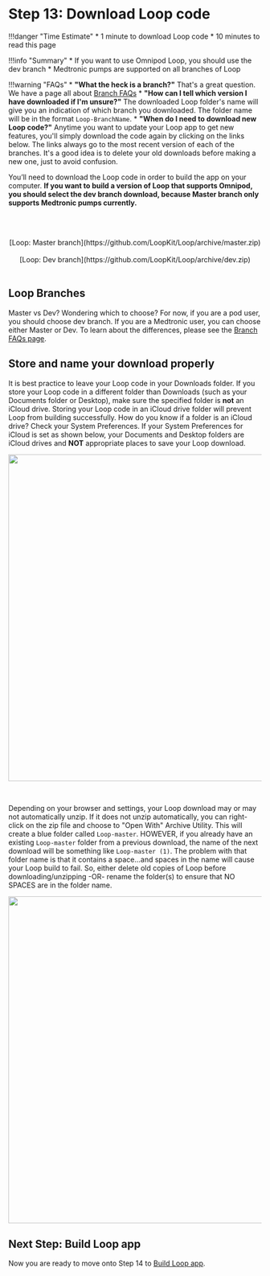 # Step 13: Download Loop code

!!!danger "Time Estimate"
    * 1 minute to download Loop code
    * 10 minutes to read this page
    
!!!info "Summary"
    * If you want to use Omnipod Loop, you should use the dev branch
    * Medtronic pumps are supported on all branches of Loop
    
!!!warning "FAQs"
    * **"What the heck is a branch?"** That's a great question. We have a page all about [Branch FAQs](https://loopkit.github.io/loopdocs/faqs/branch-faqs/)
    * **"How can I tell which version I have downloaded if I'm unsure?"** The downloaded Loop folder's name will give you an indication of which branch you downloaded. The folder name will be in the format `Loop-BranchName`. 
    * **"When do I need to download new Loop code?"** Anytime you want to update your Loop app to get new features, you'll simply download the code again by clicking on the links below. The links always go to the most recent version of each of the branches. It's a good idea is to delete your old downloads before making a new one, just to avoid confusion.

You’ll need to download the Loop code in order to build the app on your computer.  **If you want to build a version of Loop that supports Omnipod, you should select the dev branch download, because Master branch only supports Medtronic pumps currently.** 

</br></br>
<p align="center">
[Loop: Master branch](https://github.com/LoopKit/Loop/archive/master.zip)</br></br>
[Loop: Dev branch](https://github.com/LoopKit/Loop/archive/dev.zip)</br></br>

## Loop Branches
Master vs Dev? Wondering which to choose? For now, if you are a pod user, you should choose dev branch. If you are a Medtronic user, you can choose either Master or Dev. To learn about the differences, please see the [Branch FAQs page](https://loopkit.github.io/loopdocs/faqs/branch-faqs/).

## Store and name your download properly
It is best practice to leave your Loop code in your Downloads folder. If you store your Loop code in a different folder than Downloads (such as your Documents folder or Desktop), make sure the specified folder is **not** an iCloud drive. Storing your Loop code in an iCloud drive folder will prevent Loop from building successfully.  How do you know if a folder is an iCloud drive? Check your System Preferences. If your System Preferences for iCloud is set as shown below, your Documents and Desktop folders are iCloud drives and **NOT** appropriate places to save your Loop download.
<p align="center">
<img src="../img/icloud-drive.png" width="650">
</p></br>

Depending on your browser and settings, your Loop download may or may not automatically unzip. If it does not unzip automatically, you can right-click on the zip file and choose to "Open With" Archive Utility. This will create a blue folder called `Loop-master`.  HOWEVER, if you already have an existing `Loop-master` folder from a previous download, the name of the next download will be something like `Loop-master (1)`.  The problem with that folder name is that it contains a space...and spaces in the name will cause your Loop build to fail. So, either delete old copies of Loop before downloading/unzipping -OR- rename the folder(s) to ensure that NO SPACES are in the folder name.
<p align="center">
<img src="../img/folder-name.png" width="650">
</p>

## Next Step: Build Loop app

Now you are ready to move onto Step 14 to [Build Loop app](https://loopkit.github.io/loopdocs/build/step14/).
